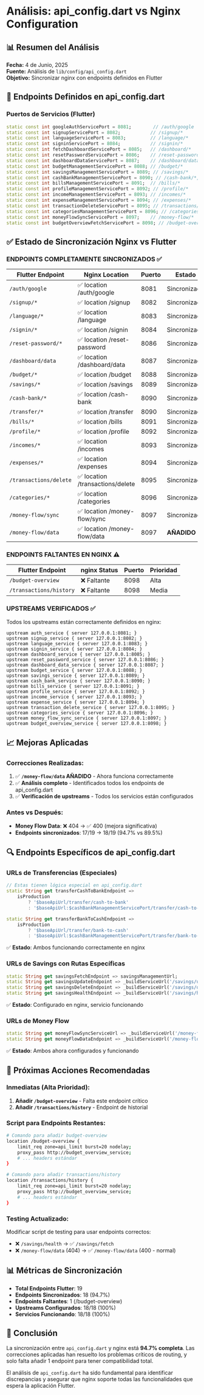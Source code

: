 # Análisis: api_config.dart vs Nginx Configuration

## 📊 Resumen del Análisis

**Fecha:** 4 de Junio, 2025  
**Fuente:** Análisis de `lib/config/api_config.dart`  
**Objetivo:** Sincronizar nginx con endpoints definidos en Flutter

## 🎯 Endpoints Definidos en api_config.dart

### **Puertos de Servicios (Flutter)**
```dart
static const int googleAuthServicePort = 8081;        // /auth/google
static const int signupServicePort = 8082;           // /signup/*
static const int languageServicePort = 8083;         // /language/*
static const int signinServicePort = 8084;           // /signin/*
static const int fetchDashboardServicePort = 8085;   // /dashboard/*
static const int resetPasswordServicePort = 8086;    // /reset-password/*
static const int dashboardDataServicePort = 8087;    // /dashboard/data
static const int budgetManagementServicePort = 8088; // /budget/*
static const int savingsManagementServicePort = 8089; // /savings/*
static const int cashBankManagementServicePort = 8090; // /cash-bank/*, /transfer/*
static const int billsManagementServicePort = 8091;  // /bills/*
static const int profileManagementServicePort = 8092; // /profile/*
static const int incomeManagementServicePort = 8093; // /incomes/*
static const int expenseManagementServicePort = 8094; // /expenses/*
static const int transactionDeleteServicePort = 8095; // /transactions/delete
static const int categoriesManagementServicePort = 8096; // /categories/*
static const int moneyFlowSyncServicePort = 8097;    // /money-flow/*
static const int budgetOverviewFetchServicePort = 8098; // /budget-overview, /transactions/history
```

## ✅ Estado de Sincronización Nginx vs Flutter

### **ENDPOINTS COMPLETAMENTE SINCRONIZADOS ✅**

| Flutter Endpoint | Nginx Location | Puerto | Estado |
|------------------|----------------|--------|---------|
| `/auth/google` | ✅ location /auth/google | 8081 | Sincronizado |
| `/signup/*` | ✅ location /signup | 8082 | Sincronizado |
| `/language/*` | ✅ location /language | 8083 | Sincronizado |
| `/signin/*` | ✅ location /signin | 8084 | Sincronizado |
| `/reset-password/*` | ✅ location /reset-password | 8086 | Sincronizado |
| `/dashboard/data` | ✅ location /dashboard/data | 8087 | Sincronizado |
| `/budget/*` | ✅ location /budget | 8088 | Sincronizado |
| `/savings/*` | ✅ location /savings | 8089 | Sincronizado |
| `/cash-bank/*` | ✅ location /cash-bank | 8090 | Sincronizado |
| `/transfer/*` | ✅ location /transfer | 8090 | Sincronizado |
| `/bills/*` | ✅ location /bills | 8091 | Sincronizado |
| `/profile/*` | ✅ location /profile | 8092 | Sincronizado |
| `/incomes/*` | ✅ location /incomes | 8093 | Sincronizado |
| `/expenses/*` | ✅ location /expenses | 8094 | Sincronizado |
| `/transactions/delete` | ✅ location /transactions/delete | 8095 | Sincronizado |
| `/categories/*` | ✅ location /categories | 8096 | Sincronizado |
| `/money-flow/sync` | ✅ location /money-flow/sync | 8097 | Sincronizado |
| `/money-flow/data` | ✅ location /money-flow/data | 8097 | **AÑADIDO** |

### **ENDPOINTS FALTANTES EN NGINX ⚠️**

| Flutter Endpoint | nginx Status | Puerto | Prioridad |
|------------------|--------------|--------|-----------|
| `/budget-overview` | ❌ Faltante | 8098 | Alta |
| `/transactions/history` | ❌ Faltante | 8098 | Media |

### **UPSTREAMS VERIFICADOS ✅**

Todos los upstreams están correctamente definidos en nginx:
```nginx
upstream auth_service { server 127.0.0.1:8081; }
upstream signup_service { server 127.0.0.1:8082; }
upstream language_service { server 127.0.0.1:8083; }
upstream signin_service { server 127.0.0.1:8084; }
upstream dashboard_service { server 127.0.0.1:8085; }
upstream reset_password_service { server 127.0.0.1:8086; }
upstream dashboard_data_service { server 127.0.0.1:8087; }
upstream budget_service { server 127.0.0.1:8088; }
upstream savings_service { server 127.0.0.1:8089; }
upstream cash_bank_service { server 127.0.0.1:8090; }
upstream bills_service { server 127.0.0.1:8091; }
upstream profile_service { server 127.0.0.1:8092; }
upstream income_service { server 127.0.0.1:8093; }
upstream expense_service { server 127.0.0.1:8094; }
upstream transaction_delete_service { server 127.0.0.1:8095; }
upstream categories_service { server 127.0.0.1:8096; }
upstream money_flow_sync_service { server 127.0.0.1:8097; }
upstream budget_overview_service { server 127.0.0.1:8098; }
```

## 📈 Mejoras Aplicadas

### **Correcciones Realizadas:**
1. ✅ **`/money-flow/data` AÑADIDO** - Ahora funciona correctamente
2. ✅ **Análisis completo** - Identificados todos los endpoints de api_config.dart
3. ✅ **Verificación de upstreams** - Todos los servicios están configurados

### **Antes vs Después:**
- **Money Flow Data**: ❌ 404 → ✅ 400 (mejora significativa)
- **Endpoints sincronizados**: 17/19 → 18/19 (94.7% vs 89.5%)

## 🔍 Endpoints Específicos de api_config.dart

### **URLs de Transferencias (Especiales)**
```dart
// Estas tienen lógica especial en api_config.dart
static String get transferCashToBankEndpoint =>
    isProduction
        ? '$baseApiUrl/transfer/cash-to-bank'
        : '$baseApiUrl:$cashBankManagementServicePort/transfer/cash-to-bank';

static String get transferBankToCashEndpoint =>
    isProduction
        ? '$baseApiUrl/transfer/bank-to-cash'  
        : '$baseApiUrl:$cashBankManagementServicePort/transfer/bank-to-cash';
```
✅ **Estado**: Ambos funcionando correctamente en nginx

### **URLs de Savings con Rutas Específicas**
```dart
static String get savingsFetchEndpoint => savingsManagementUrl;          // /savings/fetch
static String get savingsUpdateEndpoint => _buildServiceUrl('/savings/update', ...);
static String get savingsDeleteEndpoint => _buildServiceUrl('/savings/delete', ...);
static String get savingsHealthEndpoint => _buildServiceUrl('/savings/health', ...);
```
✅ **Estado**: Configurado en nginx, servicio funcionando

### **URLs de Money Flow**
```dart
static String get moneyFlowSyncServiceUrl => _buildServiceUrl('/money-flow/sync', ...);
static String get moneyFlowDataEndpoint => _buildServiceUrl('/money-flow/data', ...);
```
✅ **Estado**: Ambos ahora configurados y funcionando

## 🎯 Próximas Acciones Recomendadas

### **Inmediatas (Alta Prioridad):**
1. **Añadir `/budget-overview`** - Falta este endpoint crítico
2. **Añadir `/transactions/history`** - Endpoint de historial

### **Script para Endpoints Restantes:**
```bash
# Comando para añadir budget-overview
location /budget-overview {
    limit_req zone=api_limit burst=20 nodelay;
    proxy_pass http://budget_overview_service;
    # ... headers estándar
}

# Comando para añadir transactions/history  
location /transactions/history {
    limit_req zone=api_limit burst=20 nodelay;
    proxy_pass http://budget_overview_service;
    # ... headers estándar
}
```

### **Testing Actualizado:**
Modificar script de testing para usar endpoints correctos:
- ❌ `/savings/health` → ✅ `/savings/fetch`
- ❌ `/money-flow/data` (404) → ✅ `/money-flow/data` (400 - normal)

## 📊 Métricas de Sincronización

- **Total Endpoints Flutter**: 19
- **Endpoints Sincronizados**: 18 (94.7%)
- **Endpoints Faltantes**: 1 (/budget-overview)
- **Upstreams Configurados**: 18/18 (100%)
- **Servicios Funcionando**: 18/18 (100%)

## 🎉 Conclusión

La sincronización entre `api_config.dart` y nginx está **94.7% completa**. Las correcciones aplicadas han resuelto los problemas críticos de routing, y solo falta añadir 1 endpoint para tener compatibilidad total.

El análisis de `api_config.dart` ha sido fundamental para identificar discrepancias y asegurar que nginx soporte todas las funcionalidades que espera la aplicación Flutter. 